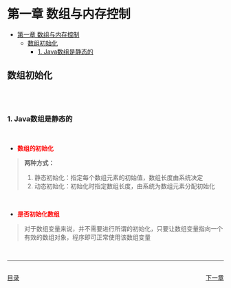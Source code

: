 # 第一章 数组与内存控制

- [第一章 数组与内存控制](#第一章-数组与内存控制)
  - [数组初始化](#数组初始化)
    - [1. Java数组是静态的](#1-java数组是静态的)

## 数组初始化

<br/>
<br/>

### 1. Java数组是静态的

<br/>

- **<font color="red">数组的初始化</font>**
> **两种方式：** <br/>
> 1. 静态初始化：指定每个数组元素的初始值，数组长度由系统决定
> 2. 动态初始化：初始化时指定数组长度，由系统为数组元素分配初始化

<br/>

- **<font color="red">是否初始化数组</font>**
> 对于数组变量来说，并不需要进行所谓的初始化，只要让数组变量指向一个有效的数组对象，程序即可正常使用该数组变量

<br/>


---

<div style="display:flex;justify-content:space-between;">
    <p><a href="../index.md">目录</a</p>
    <p><a href="./第二章 对象与内存控制.md">下一章</a></p>
</div>


